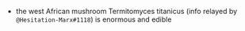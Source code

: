 - the west African mushroom Termitomyces titanicus (info relayed by `@Hesitation-Marx#1118`) is enormous and edible 